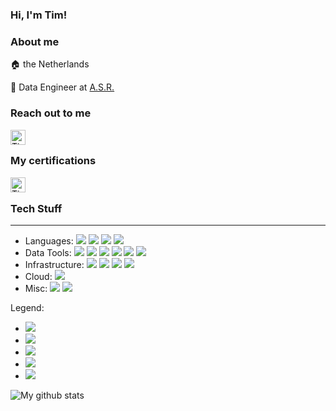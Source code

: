 ### Hi, I'm Tim!

### About me
:house: the Netherlands

:office: Data Engineer at [A.S.R.][2] 

### Reach out to me
[<img align="left" alt="Tim Voets | LinkedIn" width="24px" src="https://cdn.jsdelivr.net/npm/simple-icons@v3/icons/linkedin.svg" />][1]
<br />

### My certifications
[<img align="left" alt="Tim Voets | YourAcclaim" width="24px" src="https://cdn.youracclaim.com/assets/structure/logo-9cdb7df793567ed828676e986d492cf92dfcfba90a1f36593e0a2f3140d4cb18.svg" />][3]
<br />

### Tech Stuff
---
- Languages: 
![](https://img.shields.io/badge/-Python-brightgreen?style=flat&logo=Python&logoColor=white)
![](https://img.shields.io/badge/-Rust-blue?style=flat&logo=Rust&logoColor=white)
![](https://img.shields.io/badge/-Go-blue?style=flat&logo=Go&logoColor=white)
![](https://img.shields.io/badge/-Java-red?style=flat&logo=java&logoColor=white)
- Data Tools: 
![](https://img.shields.io/badge/-ElasticSearch-green?style=flat&logo=elasticsearch&logoColor=white)
![](https://img.shields.io/badge/-Logstash-brightgreen?style=flat&logo=logstash&logoColor=white)
![](https://img.shields.io/badge/-Beats-green?style=flat&logo=beats&logoColor=white)
![](https://img.shields.io/badge/-Apache_Kafka-brightgreen?style=flat&logo=apache-kafka&logoColor=white)
![](https://img.shields.io/badge/-Apache%20Spark-blue?style=flat&logo=apache-spark&logoColor=white)
![](https://img.shields.io/badge/-Apache%20Airflow-blue?style=flat&logo=apache-airflow&logoColor=white)
- Infrastructure:
![](https://img.shields.io/badge/-Kubernetes-green?style=flat&logo=kubernetes&logoColor=white)
![](https://img.shields.io/badge/-Docker-green?style=flat&logo=docker&logoColor=white)
![](https://img.shields.io/badge/-Terraform-yellow?style=flat&logo=terraform)
![](https://img.shields.io/badge/-Linux-green?style=flat&logo=linux&logoColor=white)
- Cloud:
![](https://img.shields.io/badge/Azure-blue?style=flat&logo=microsoft-azure&logoColor=white)
- Misc:
![](https://img.shields.io/badge/-Git-yellow?style=flat&logo=git&logoColor=white)
![](https://img.shields.io/badge/-Bash-yellow?style=flat&logo=linux&logoColor=white)

Legend:
- ![](https://img.shields.io/badge/-very%20experienced-brightgreen)
- ![](https://img.shields.io/badge/-experienced-green)
- ![](https://img.shields.io/badge/-somewhat%20experienced-yellow)
- ![](https://img.shields.io/badge/-rusty-red)
- ![](https://img.shields.io/badge/-learning-blue)

![My github stats](https://github-readme-stats.vercel.app/api?username=Duchadian&hide=stars)

[1]: https://www.linkedin.com/in/tim-voets/
[2]: https://asr.nl
[3]: https://www.youracclaim.com/users/tim-voets
